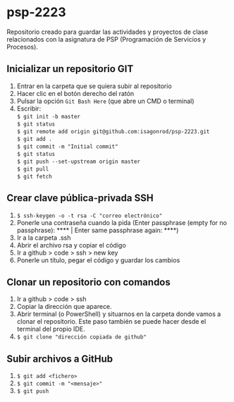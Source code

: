 # psp-2223
Repositorio creado para guardar las actividades y proyectos de clase relacionados con la asignatura de PSP (Programación de Servicios y Procesos).

## Inicializar un repositorio GIT
1. Entrar en la carpeta que se quiera subir al repositorio
2. Hacer clic en el botón derecho del ratón
3. Pulsar la opción `Git Bash Here` (que abre un CMD o terminal)
4. Escribir:
<br>`$ git init -b master`
<br>`$ git status`
<br>`$ git remote add origin git@github.com:isagonrod/psp-2223.git`
<br>`$ git add .`
<br>`$ git commit -m "Initial commit"`
<br>`$ git status`
<br>`$ git push --set-upstream origin master`
<br>`$ git pull`
<br>`$ git fetch`</br>

## Crear clave pública-privada SSH
1. `$ ssh-keygen -o -t rsa -C "correo electrónico"`
2. Ponerle una contraseña cuando la pida (Enter passphrase (empty for no passphrase): **** | Enter same passphrase again: ****)
3. Ir a la carpeta .ssh
4. Abrir el archivo rsa y copiar el código
5. Ir a github > code > ssh > new key
6. Ponerle un título, pegar el código y guardar los cambios

## Clonar un repositorio con comandos
1. Ir a github > code > ssh
2. Copiar la dirección que aparece.
3. Abrir terminal (o PowerShell) y situarnos en la carpeta donde vamos a clonar el repositorio. Este paso también se puede hacer desde el terminal del propio IDE.
4. `$ git clone "dirección copiada de github"`

## Subir archivos a GitHub
1. `$ git add <fichero>`
2. `$ git commit -m "<mensaje>"`
3. `$ git push`
